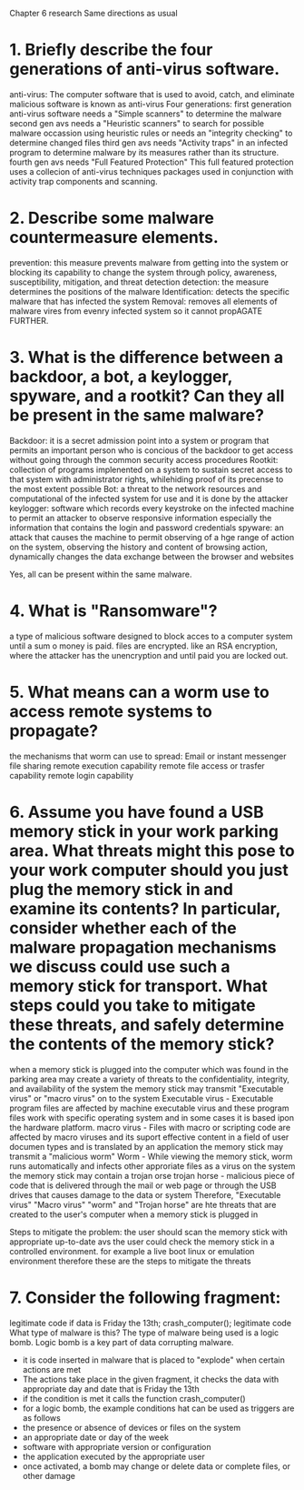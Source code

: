 [//]: # (Created by Chaz Davis on 2020-02-11)
Chapter 6 research
Same directions as usual

# 1.   Briefly describe the four generations of anti-virus software.
anti-virus: The computer software that is used to avoid, catch, and eliminate malicious software is known as anti-virus
Four generations:
first generation anti-virus software needs a "Simple scanners" to determine the malware
second gen avs needs a "Heuristic scanners" to search for possible malware occassion using heuristic rules or needs an "integrity checking" to determine changed files
third gen avs needs "Activity traps" in an infected program to determine malware by its measures rather than its structure.
fourth gen avs needs "Full Featured Protection" This full featured protection uses a collecion of anti-virus techniques packages used in conjunction with activity trap components and scanning.
# 2.  Describe some malware countermeasure elements.
prevention: this measure prevents malware from getting into the system or blocking its capability to change the system through policy, awareness, susceptibility, mitigation, and threat detection
detection: the measure determines the positions of the malware
Identification: detects the specific malware that has infected the system
Removal: removes all elements of malware vires from evenry infected system so it cannot propAGATE FURTHER.
# 3.   What is the difference between a backdoor, a bot, a keylogger, spyware, and a rootkit? Can they all be present in the same malware?
Backdoor: it is a secret admission point into a system or program that permits an important person who is concious of the backdoor to get access without going through the common security access procedures
Rootkit: collection of programs implenented on a system to sustain secret access to that system with administrator rights, whilehiding proof of its precense to the most extent possible
Bot: a threat to the network resources and computational of the infected system for use and it is done by the attacker
keylogger: software which records every keystroke on the infected machine to permit an attacker to observe responsive information especially the information that contains the login and password credentials
spyware: an attack that causes the machine to permit observing of a hge range of action on the system, observing the history and content of browsing action, dynamically changes the data exchange between the browser and websites

Yes, all can be present within the same malware.
# 4.  What is "Ransomware"?
a type of malicious software designed to block acces to a computer system until a sum o money is paid. files are encrypted. like an RSA encryption, where the attacker has the unencryption and until paid you are locked out.
# 5.   What means can a worm use to access remote systems to propagate?
the mechanisms that worm can use to spread:
Email or instant messenger
file sharing
remote execution capability
remote file access or trasfer capability
remote login capability
# 6.   Assume you have found a USB memory stick in your work parking area. What threats might this pose to your work computer should you just plug the memory stick in and examine its contents? In particular, consider whether each of the malware propagation mechanisms we discuss could use such a memory stick for transport. What steps could you take to mitigate these threats, and safely determine the contents of the memory stick?
when a memory stick is plugged into the computer which was found in the parking area may create a variety of threats to the confidentiality, integrity, and availability of the system
the memory stick may transmit "Executable virus" or "macro virus" on to the system
Executable virus - Executable program files are affected by machine executable virus and these program files work with specific operating system and in some cases it is based ipon the hardware platform.
macro virus - Files with macro or scripting code are affected by macro viruses and its suport effective content in a field of user documen types and is translated by an application
the memory stick may transmit a "malicious worm"
Worm - While viewing the memory stick, worm runs automatically and infects other approriate files as a virus on the system
the memory stick may contain a trojan orse
trojan horse - malicious piece of code that is delivered through the mail or web page or through the USB drives that causes damage to the data or system
Therefore, "Executable virus" "Macro virus" "worm" and "Trojan horse" are hte threats that are created to the user's computer when a memory stick is plugged in

Steps to mitigate the problem:
the user should scan the memory stick with appropriate up-to-date avs
the user could check the memory stick in a controlled environment. for example a live boot linux or emulation environment
therefore these are the steps to mitigate the threats

# 7.   Consider the following fragment:
legitimate code
if data is Friday the 13th;
crash_computer();
legitimate code
What type of malware is this?
The type of malware being used is a logic bomb. Logic bomb is a key part of data corrupting malware.
* it is code inserted in malware that is placed to "explode" when certain actions are met
* The actions take place in the given fragment, it checks the data with appropriate day and date that is Friday the 13th
* if the condition is met it calls the function crash_computer()
* for a logic bomb, the example conditions hat can be used as triggers are as follows
* the presence or absence of devices or files on the system
* an appropriate date or day of the week
* software with appropriate version or configuration
* the application executed by the appropriate user
* once activated, a bomb may change or delete data or complete files, or other damage
